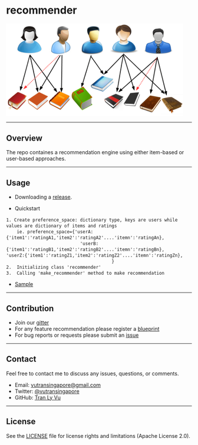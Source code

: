 # **recommender**

<img src="img/recommender.png" width="480" alt="Combined Image" />

---
Overview
---

The repo containes a recommendation engine using either item-based or user-based approaches.

---
Usage
---

- Downloading a [release](https://github.com/tranlyvu/recommender/releases).

- Quickstart

```
1. Create preference_space: dictionary type, keys are users while values are dictionary of items and ratings
    ie. preference_space={'userA:{'item1':'ratingA1,'item2':'ratingA2'....'itemn':'ratingAn},
							'userB:{'item1':'ratingB1,'item2':'ratingB2'....'itemn':'ratingBn},								 'userZ:{'item1':'ratingZ1,'item2':'ratingZ2'....'itemn':'ratingZn},
										}
2.	Initializing class 'recommender'
3.	Calling 'make_recommender' method to make recommendation 
```

- [Sample](https://github.com/tranlyvu/recommender/tree/master/sample)

---
Contribution
---
- Join our [gitter](https://gitter.im/recommender-enginer)
- For any feature recommendation please register a [blueprint](https://blueprints.launchpad.net/recommender-engine)
- For bug reports or requests please submit an [issue](https://github.com/tranlyvu/recommender-engine/issues)

---
Contact
---

Feel free to contact me to discuss any issues, questions, or comments.
*  Email: vutransingapore@gmail.com
*  Twitter: [@vutransingapore](https://twitter.com/vutransingapore)
*  GitHub: [Tran Ly Vu](https://github.com/tranlyvu)

---
License
---

See the [LICENSE](https://github.com/tranlyvu/recommender/blob/master/LICENSE) file for license rights and limitations (Apache License 2.0).


